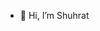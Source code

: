 - 👋 Hi, I’m Shuhrat


<!---
Developer-Shuhrat/Developer-Shuhrat is a ✨ special ✨ repository because its `README.md` (this file) appears on your GitHub profile.
You can click the Preview link to take a look at your changes.
--->
